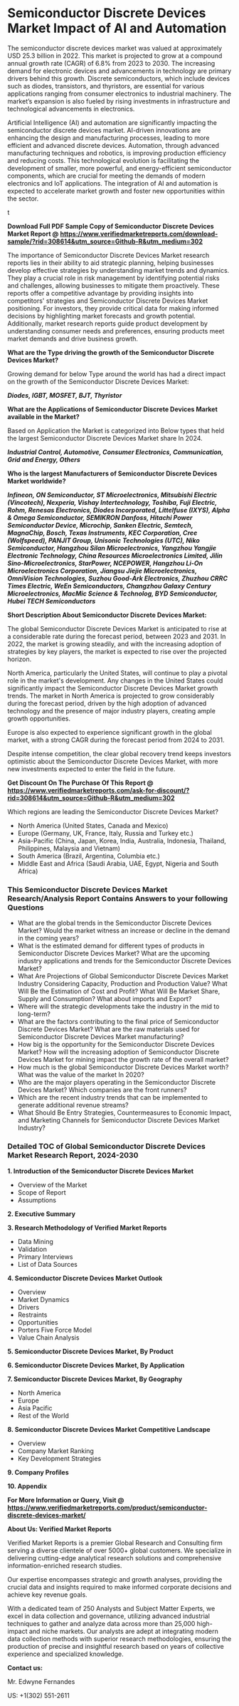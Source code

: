 <meta name="title" content="Global Semiconductor Discrete Devices Market Impact of AI and Automation"><meta name="description" content="The semiconductor discrete devices market was valued at approximately USD 25.3 billion in 2022. This market is projected to grow at a compound annual growth rate (CAGR"><meta name="title" content="Semiconductor Discrete Devices Market Size, Share, Scope, Trends, Growth, Opportunities, Analysis, Forecast"><h1>Semiconductor Discrete Devices Market Impact of AI and Automation</h1><p>The semiconductor discrete devices market was valued at approximately USD 25.3 billion in 2022. This market is projected to grow at a compound annual growth rate (CAGR) of 6.8% from 2023 to 2030. The increasing demand for electronic devices and advancements in technology are primary drivers behind this growth. Discrete semiconductors, which include devices such as diodes, transistors, and thyristors, are essential for various applications ranging from consumer electronics to industrial machinery. The market’s expansion is also fueled by rising investments in infrastructure and technological advancements in electronics.</p><p>Artificial Intelligence (AI) and automation are significantly impacting the semiconductor discrete devices market. AI-driven innovations are enhancing the design and manufacturing processes, leading to more efficient and advanced discrete devices. Automation, through advanced manufacturing techniques and robotics, is improving production efficiency and reducing costs. This technological evolution is facilitating the development of smaller, more powerful, and energy-efficient semiconductor components, which are crucial for meeting the demands of modern electronics and IoT applications. The integration of AI and automation is expected to accelerate market growth and foster new opportunities within the sector.</p>t</p><p id="" class=""><strong>Download Full PDF Sample Copy of Semiconductor Discrete Devices Market Report @ <a href="https://www.verifiedmarketreports.com/download-sample/?rid=308614&utm_source=Github-R&utm_medium=302" target="_blank">https://www.verifiedmarketreports.com/download-sample/?rid=308614&utm_source=Github-R&utm_medium=302</a></strong></p><p>The importance of&nbsp;Semiconductor Discrete Devices Market research reports lies in their ability to aid strategic planning, helping businesses develop effective strategies by understanding market trends and dynamics. They play a crucial role in risk management by identifying potential risks and challenges, allowing businesses to mitigate them proactively. These reports offer a competitive advantage by providing insights into competitors' strategies and Semiconductor Discrete Devices Market positioning. For investors, they provide critical data for making informed decisions by highlighting market forecasts and growth potential. Additionally, market research reports guide product development by understanding consumer needs and preferences, ensuring products meet market demands and drive business growth.</p><p><strong>What are the&nbsp;Type driving the growth of the Semiconductor Discrete Devices Market?</strong></p><p id="" class="">Growing demand for below Type around the world has had a direct impact on the growth of the Semiconductor Discrete Devices Market:</p><em><strong>Diodes, IGBT, MOSFET, BJT, Thyristor</strong></em></p><strong>What are the&nbsp;Applications&nbsp;of Semiconductor Discrete Devices Market available in the Market?</strong></p><p id="" class="">Based on Application the Market is categorized into Below types that held the largest Semiconductor Discrete Devices Market share In 2024.</p><em><strong>Industrial Control, Automotive, Consumer Electronics, Communication, Grid and Energy, Others</strong></em></p><strong>Who is the largest Manufacturers of Semiconductor Discrete Devices Market worldwide?</strong></p><p><em><strong>Infineon, ON Semiconductor, ST Microelectronics, Mitsubishi Electric (Vincotech), Nexperia, Vishay Intertechnology, Toshiba, Fuji Electric, Rohm, Renesas Electronics, Diodes Incorporated, Littelfuse (IXYS), Alpha & Omega Semiconductor, SEMIKRON Danfoss, Hitachi Power Semiconductor Device, Microchip, Sanken Electric, Semtech, MagnaChip, Bosch, Texas Instruments, KEC Corporation, Cree (Wolfspeed), PANJIT Group, Unisonic Technologies (UTC), Niko Semiconductor, Hangzhou Silan Microelectronics, Yangzhou Yangjie Electronic Technology, China Resources Microelectronics Limited, Jilin Sino-Microelectronics, StarPower, NCEPOWER, Hangzhou Li-On Microelectronics Corporation, Jiangsu Jiejie Microelectronics, OmniVision Technologies, Suzhou Good-Ark Electronics, Zhuzhou CRRC Times Electric, WeEn Semiconductors, Changzhou Galaxy Century Microelectronics, MacMic Science & Technolog, BYD Semiconductor, Hubei TECH Semiconductors</strong></em></p><p id="" class=""><strong>Short Description About Semiconductor Discrete Devices Market:</strong></p><p>The global Semiconductor Discrete Devices Market is anticipated to rise at a considerable rate during the forecast period, between 2023 and 2031. In 2022, the market is growing steadily, and with the increasing adoption of strategies by key players, the market is expected to rise over the projected horizon.</p><p>North America, particularly the United States, will continue to play a pivotal role in the market's development. Any changes in the United States could significantly impact the Semiconductor Discrete Devices Market growth trends. The market in North America is projected to grow considerably during the forecast period, driven by the high adoption of advanced technology and the presence of major industry players, creating ample growth opportunities.</p><p>Europe is also expected to experience significant growth in the global market, with a strong CAGR during the forecast period from 2024 to 2031.</p><p>Despite intense competition, the clear global recovery trend keeps investors optimistic about the Semiconductor Discrete Devices Market, with more new investments expected to enter the field in the future.</p><p id="" class=""><strong>Get Discount On The Purchase Of This Report @ <a href="https://www.verifiedmarketreports.com/ask-for-discount/?rid=308614&utm_source=Github-R&utm_medium=302" target="_blank">https://www.verifiedmarketreports.com/ask-for-discount/?rid=308614&utm_source=Github-R&utm_medium=302</a></strong></p>Which regions are leading the Semiconductor Discrete Devices Market?</p><ul><li>North America (United States, Canada and Mexico)</li><li>Europe (Germany, UK, France, Italy, Russia and Turkey etc.)</li><li>Asia-Pacific (China, Japan, Korea, India, Australia, Indonesia, Thailand, Philippines, Malaysia and Vietnam)</li><li>South America (Brazil, Argentina, Columbia etc.)</li><li>Middle East and Africa (Saudi Arabia, UAE, Egypt, Nigeria and South Africa)</li></ul><h3 id="" class="">This Semiconductor Discrete Devices Market Research/Analysis Report Contains Answers to your following Questions</h3><ul><li>What are the global trends in the Semiconductor Discrete Devices Market? Would the market witness an increase or decline in the demand in the coming years?</li><li>What is the estimated demand for different types of products in Semiconductor Discrete Devices Market? What are the upcoming industry applications and trends for the Semiconductor Discrete Devices Market?</li><li>What Are Projections of Global Semiconductor Discrete Devices Market Industry Considering Capacity, Production and Production Value? What Will Be the Estimation of Cost and Profit? What Will Be Market Share, Supply and Consumption? What about imports and Export?</li><li>Where will the strategic developments take the industry in the mid to long-term?</li><li>What are the factors contributing to the final price of Semiconductor Discrete Devices Market? What are the raw materials used for Semiconductor Discrete Devices Market manufacturing?</li><li>How big is the opportunity for the Semiconductor Discrete Devices Market? How will the increasing adoption of Semiconductor Discrete Devices Market for mining impact the growth rate of the overall market?</li><li>How much is the global Semiconductor Discrete Devices Market worth? What was the value of the market In 2020?</li><li>Who are the major players operating in the Semiconductor Discrete Devices Market? Which companies are the front runners?</li><li>Which are the recent industry trends that can be implemented to generate additional revenue streams?</li><li>What Should Be Entry Strategies, Countermeasures to Economic Impact, and Marketing Channels for Semiconductor Discrete Devices Market Industry?</li></ul><h3 id="" class="">Detailed TOC of Global Semiconductor Discrete Devices Market Research Report, 2024-2030</h3><p id="" class=""><strong>1. Introduction of the Semiconductor Discrete Devices Market</strong></p><ul><li>Overview of the Market</li><li>Scope of Report</li><li>Assumptions</li></ul><p id="" class=""><strong>2. Executive Summary</strong></p><p id="" class=""><strong>3. Research Methodology of Verified Market Reports</strong></p><ul><li>Data Mining</li><li>Validation</li><li>Primary Interviews</li><li>List of Data Sources</li></ul><p id="" class=""><strong>4. Semiconductor Discrete Devices Market Outlook</strong></p><ul><li>Overview</li><li>Market Dynamics</li><li>Drivers</li><li>Restraints</li><li>Opportunities</li><li>Porters Five Force Model</li><li>Value Chain Analysis</li></ul><p id="" class=""><strong>5. Semiconductor Discrete Devices Market, By Product</strong></p><p id="" class=""><strong>6. Semiconductor Discrete Devices Market, By Application</strong></p><p id="" class=""><strong>7. Semiconductor Discrete Devices Market, By Geography</strong></p><ul><li>North America</li><li>Europe</li><li>Asia Pacific</li><li>Rest of the World</li></ul><p id="" class=""><strong>8. Semiconductor Discrete Devices Market Competitive Landscape</strong></p><ul><li>Overview</li><li>Company Market Ranking</li><li>Key Development Strategies</li></ul><p id="" class=""><strong>9. Company Profiles</strong></p><p id="" class=""><strong>10. Appendix</strong></p><p id="" class=""><strong>For More Information or Query, Visit @ <a href="https://www.verifiedmarketreports.com/product/semiconductor-discrete-devices-market/" target="_blank">https://www.verifiedmarketreports.com/product/semiconductor-discrete-devices-market/</a></strong></p><p id="" class=""><strong>About Us: Verified Market Reports</strong></p><p id="" class="">Verified Market Reports is a premier Global Research and Consulting firm serving a diverse clientele of over 5000+ global customers. We specialize in delivering cutting-edge analytical research solutions and comprehensive information-enriched research studies.</p><p id="" class="">Our expertise encompasses strategic and growth analyses, providing the crucial data and insights required to make informed corporate decisions and achieve key revenue goals.</p><p id="" class="">With a dedicated team of 250 Analysts and Subject Matter Experts, we excel in data collection and governance, utilizing advanced industrial techniques to gather and analyze data across more than 25,000 high-impact and niche markets. Our analysts are adept at integrating modern data collection methods with superior research methodologies, ensuring the production of precise and insightful research based on years of collective experience and specialized knowledge.</p><p id="" class=""><strong>Contact us:</strong></p><p id="" class="">Mr. Edwyne Fernandes</p><p id="" class="">US: +1(302) 551-2611</p>